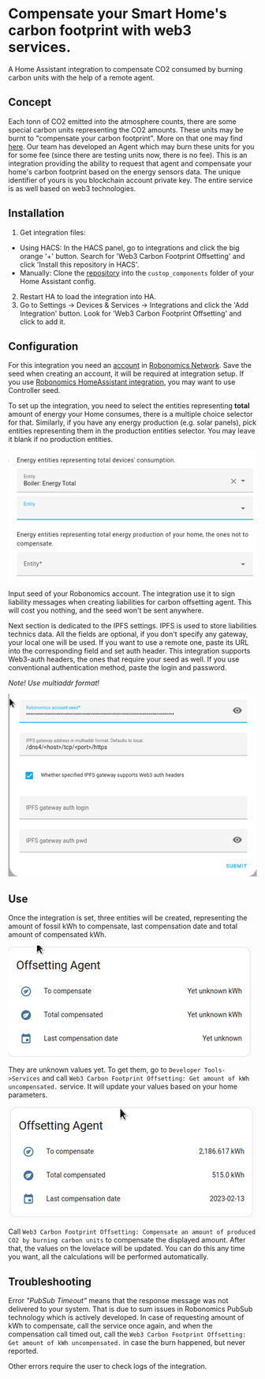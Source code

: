 # Compensate your Smart Home's carbon footprint with web3 services.

A Home Assistant integration to compensate CO2 consumed by burning carbon units with the help of a remote agent.

## Concept
Each tonn of CO2 emitted into the atmosphere counts, there are some special carbon units representing the CO2 amounts.
These units may be burnt to "compensate your carbon footprint". More on that one may find [here](https://en.wikipedia.org/wiki/Carbon_credit).
Our team has developed an Agent which may burn these units for you for some fee (since there are testing units now, there is no fee).
This is an integration providing the ability to request that agent and compensate your home's carbon footprint based on the 
energy sensors data. The unique identifier of yours is you blockchain account private key. The entire service is as well based on web3
technologies.


## Installation
1. Get integration files:
* Using HACS:
In the HACS panel, go to integrations and click the big orange '+' button. Search for 'Web3 Carbon Footprint Offsetting' 
and click 'Install this repository in HACS'.
* Manually:
Clone the [repository](https://github.com/PaTara43/co2_offsetting_web3) into the `custop_components` folder of your Home
Assistant config.
2. Restart HA to load the integration into HA.
3. Go to Settings -> Devices & Services -> Integrations and click the 'Add Integration' button. Look for 'Web3 Carbon
Footprint Offsetting' and click to add it.

## Configuration 
For this integration you need an [account](https://wiki.robonomics.network/docs/en/create-account-in-dapp/) in [Robonomics
Network](https://robonomics.network/). Save the seed when creating an account, it will be required at integration setup.
If you use [Robonomics HomeAssistant integration](https://github.com/airalab/homeassistant-robonomics-integration/), you
may want to use Controller seed.


To set up the integration, you need to select the entities representing **total** amount of energy your Home consumes,
there is a multiple choice selector for that. Similarly, if you have any energy production (e.g. solar panels), pick entities
representing them in the production entities selector. You may leave it blank if no production entities.

![energy-entities](images/energy-entities.png)

Input seed of your Robonomics account. The integration use it to sign liability messages when creating liabilities for 
carbon offsetting agent. This will cost you nothing, and the seed won't be sent anywhere.

Next section is dedicated to the IPFS settings. IPFS is used to store liabilities technics data. All the fields are
optional, if you don't specify any gateway, your local one will be used. If you want to use a remote one, paste its URL
into the corresponding field and set auth header. This integration supports Web3-auth headers, the ones that require your
seed as well. If you use conventional authentication method, paste the login and password.

*Note! Use multiaddr format!*

![ipfs](images/ipfs.png)

## Use

Once the integration is set, three entities will be created, representing the amount of fossil kWh to compensate, last
compensation date and total amount of compensated kWh.

![lovelace](images/lovelace.png)

They are unknown values yet. To get them, go to `Developer Tools->Services` and call `Web3 Carbon Footprint Offsetting: Get amount of kWh uncompensated.`
service. It will update your values based on your home parameters.

![lovelace-before-compensation](images/lovelace-before-compensation.png)

Call `Web3 Carbon Footprint Offsetting: Compensate an amount of produced CO2 by burning carbon units` to compensate the
displayed amount. After that, the values on the lovelace will be updated. You can do this any time you want, all the
calculations will be performed automatically.

## Troubleshooting

Error *"PubSub Timeout"* means that the response message was not delivered to your system. That is due to sum issues in Robonomics
PubSub technology which is actively developed. In case of requesting amount of kWh to compensate, call the service once again,
and when the compensation call timed out, call the `Web3 Carbon Footprint Offsetting: Get amount of kWh uncompensated.` in case
the burn happened, but never reported.

Other errors require the user to check logs of the integration.

